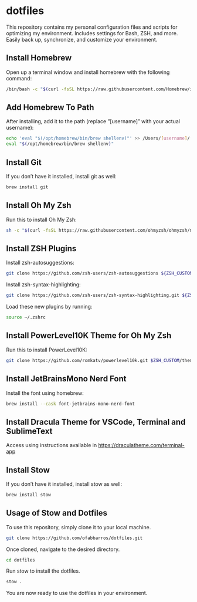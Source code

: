# dotfiles
This repository contains my personal configuration files and scripts for optimizing my environment. Includes settings for Bash, ZSH, and more. Easily back up, synchronize, and customize your environment.

## Install Homebrew
Open up a terminal window and install homebrew with the following command:

```bash
/bin/bash -c "$(curl -fsSL https://raw.githubusercontent.com/Homebrew/install/HEAD/install.sh)"
```

## Add Homebrew To Path
After installing, add it to the path (replace ”[username]” with your actual username):

```bash
echo 'eval "$(/opt/homebrew/bin/brew shellenv)"' >> /Users/[username]/.zprofile
eval "$(/opt/homebrew/bin/brew shellenv)"
```

## Install Git
If you don’t have it installed, install git as well:

```bash
brew install git
```

## Install Oh My Zsh
Run this to install Oh My Zsh:

```bash
sh -c "$(curl -fsSL https://raw.githubusercontent.com/ohmyzsh/ohmyzsh/master/tools/install.sh)"
```

## Install ZSH Plugins
Install zsh-autosuggestions:

```bash
git clone https://github.com/zsh-users/zsh-autosuggestions ${ZSH_CUSTOM:-~/.oh-my-zsh/custom}/plugins/zsh-autosuggestions
```

Install zsh-syntax-highlighting:

```bash
git clone https://github.com/zsh-users/zsh-syntax-highlighting.git ${ZSH_CUSTOM:-~/.oh-my-zsh/custom}/plugins/zsh-syntax-highlighting
```

Load these new plugins by running:

```bash
source ~/.zshrc
```

## Install PowerLevel10K Theme for Oh My Zsh
Run this to install PowerLevel10K:

```bash
git clone https://github.com/romkatv/powerlevel10k.git $ZSH_CUSTOM/themes/powerlevel10k
```

## Install JetBrainsMono Nerd Font
Install the font using homebrew:

```bash
brew install --cask font-jetbrains-mono-nerd-font
```

## Install Dracula Theme for VSCode, Terminal and SublimeText
Access using instructions available in https://draculatheme.com/terminal-app

## Install Stow
If you don’t have it installed, install stow as well:

```bash
brew install stow
```

## Usage of Stow and Dotfiles
To use this repository, simply clone it to your local machine. 

```bash
git clone https://github.com/ofabbarros/dotfiles.git
```

Once cloned, navigate to the desired directory.

```bash
cd dotfiles
```

Run stow to install the dotfiles.

```bash
stow .
```

You are now ready to use the dotfiles in your environment.
